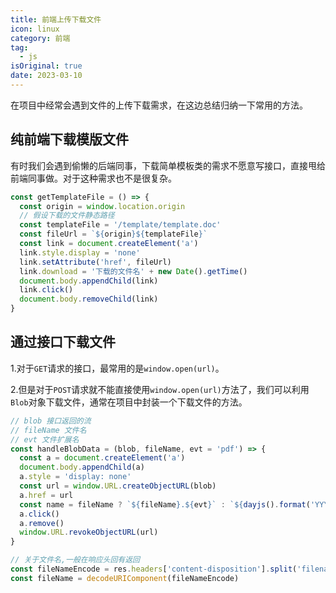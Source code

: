 ```yaml
---
title: 前端上传下载文件
icon: linux
category: 前端
tag:
  - js
isOriginal: true
date: 2023-03-10
---
```


在项目中经常会遇到文件的上传下载需求，在这边总结归纳一下常用的方法。

<!-- more -->

## 纯前端下载模版文件

有时我们会遇到偷懒的后端同事，下载简单模板类的需求不愿意写接口，直接甩给前端同事做。对于这种需求也不是很复杂。

```javascript
const getTemplateFile = () => {
  const origin = window.location.origin
  // 假设下载的文件静态路径
  const templateFile = '/template/template.doc'
  const fileUrl = `${origin}${templateFile}`
  const link = document.createElement('a')
  link.style.display = 'none'
  link.setAttribute('href', fileUrl)
  link.download = '下载的文件名' + new Date().getTime()
  document.body.appendChild(link)
  link.click()
  document.body.removeChild(link)
}
```

## 通过接口下载文件

1.对于`GET`请求的接口，最常用的是`window.open(url)`。

2.但是对于`POST`请求就不能直接使用`window.open(url)`方法了，我们可以利用`Blob`对象下载文件，通常在项目中封装一个下载文件的方法。

```javascript
// blob 接口返回的流
// fileName 文件名
// evt 文件扩展名
const handleBlobData = (blob, fileName, evt = 'pdf') => {
  const a = document.createElement('a')
  document.body.appendChild(a)
  a.style = 'display: none'
  const url = window.URL.createObjectURL(blob)
  a.href = url
  const name = fileName ? `${fileName}.${evt}` : `${dayjs().format('YYYY-MM-DD_HH:mm:ss')}.${evt}`
  a.click()
  a.remove()
  window.URL.revokeObjectURL(url)
}

// 关于文件名,一般在响应头回有返回
const fileNameEncode = res.headers['content-disposition'].split('filename=')[1]
const fileName = decodeURIComponent(fileNameEncode)

```


